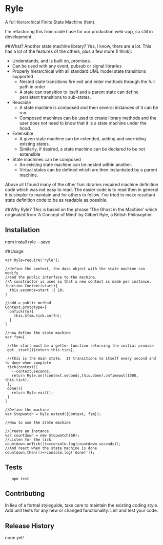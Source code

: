 Ryle
====
A full hierarchical Finite State Machine (fsm).

I'm refactoring this from code I use for our production web-app, so still in development.

##What?  Another state machine library?
Yes, I know, there are a lot.  This has a lot of the features of the others, plus a few more (I think):
- Understands, and is built on, promises.
- Can be used with any event, pubsub or signal libraries
- Properly hierarchical with all standard UML model state transitions supported
  - Nested state transitions fire exit and enter methods through the full path in order
  - A state can transition to itself and a parent state can define persistent transitions to sub-states.
- Reusable
  - A state machine is composed and then several instances of it can be run.
  - Composed machines can be used to create library methods and the user does not need to know that it is a state machine under the hood.
- Extensible
  - A given state machine can be extended, adding and overriding existing states.
  - Similarly, if desired, a state machine can be declared to be not extensible
- State machines can be composed
  - An existing state machine can be nested within another.
  - Virtual states can be defined which are then instantiated by a parent machine.

Above all I found many of the other fsm libraries required machine definition code which was not easy to read.
The easier code is to read then in general it is simpler to maintain and for others to follow.  I've tried to make resultant state definition code to be as readable as possible.

##Why Ryle?
This is based on the phrase 'The Ghost in the Machine' which originated from 'A Concept of Mind' by Gilbert Ryle, a British Philosopher.   
## Installation
  npm install ryle --save

##Usage
  
 ```
 var Ryle=require('ryle');
 
 //define the context, the data object with the state machine can modify 
 //and the public interface to the machine.
 //A constructor is used so that a new context is made per instance. 
 function Context(start){
   this.seconds=start || 10;
 }
 
 //add a public method
 Context.prototype={
   onTick(fn){
     this.$fsm.tick.on(fn);
   }
 }
 
 //now define the state machine
 var fsm={
 
  //the start must be a getter function returning the initial promise
  get _start(){return this.tick},
  
  //this is the main state.  It transitions to itself every second and to done when complete
  tick(context){
    --context.seconds;
    return Ryle.on(!context.seconds,this.done).onTimeout(1000, this.tick);
  },
  done(){
    return Ryle.exit();
  }
 }
 
 //Define the machine
 var Stopwatch = Ryle.extend({Context, fsm});
 
 //Now to use the state machine
 
 //Create an instance
 var countdown = new Stopwatch(60);
 //Listen for the tick
 countdown.onTick(()=>console.log(countdown.seconds));
 //And react when the state machine is done
 countdown.then(()=>console.log('done!'));
 
 ```  
 
## Tests
 
```
   npm test
```
## Contributing
 In lieu of a formal styleguide, take care to maintain the existing coding style.
 Add unit tests for any new or changed functionality. Lint and test your code.

## Release History
none yet!